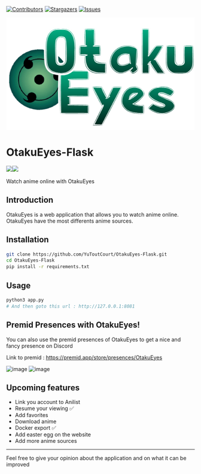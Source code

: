 [![Contributors][contributors-shield]][contributors-url]
[![Stargazers][stars-shield]][stars-url]
[![Issues][issues-shield]][issues-url]

![Alt text](static/image/OtakuEyesLogo.png)

# OtakuEyes-Flask

<img src="https://img.shields.io/badge/Python-3-brightgreen.svg?style=plastic"><img src="https://img.shields.io/badge/Flask-red.svg?style=plastic">


Watch anime online with OtakuEyes

## Introduction

OtakuEyes is a web application that allows you to watch anime online. OtakuEyes have the most differents anime sources.

## Installation 
```bash
git clone https://github.com/YuToutCourt/OtakuEyes-Flask.git
cd OtakuEyes-Flask
pip install -r requirements.txt
```

## Usage

```bash
python3 app.py
# And then goto this url : http://127.0.0.1:8081
```

## Premid Presences with OtakuEyes!

You can also use the premid presences of OtakuEyes to get a nice and fancy presence on Discord 

Link to premid : https://premid.app/store/presences/OtakuEyes

![image](https://github.com/YuToutCourt/OtakuEyes-Flask/assets/63105226/2c76738f-2543-49b7-8bb7-415a63b5ba90)
![image](https://github.com/YuToutCourt/OtakuEyes-Flask/assets/63105226/e1e6f3ac-6e28-4ea4-8a84-da9254322721)

## Upcoming features
- Link you account to Anilist
- Resume your viewing ✅
- Add favorites
- Download anime
- Docker export ✅
- Add easter egg on the website
- Add more anime sources
----

Feel free to give your opinion about the application and on what it can be improved

[contributors-shield]: https://img.shields.io/github/contributors/YuToutCourt/OtakuEyes?style=for-the-badge
[contributors-url]: https://github.com/YuToutCourt/OtakuEyes/graphs/contributors
[stars-shield]: https://img.shields.io/github/stars/YuToutCourt/OtakuEyes.svg?style=for-the-badge
[stars-url]: https://github.com/YuToutCourt/OtakuEyes/stargazers
[issues-shield]: https://img.shields.io/github/issues/YuToutCourt/OtakuEyes.svg?style=for-the-badge
[issues-url]: https://github.com/YuToutCourt/OtakuEyes/issues
